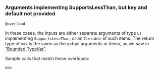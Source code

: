 ### Arguments implementing SupportsLessThan, but key and default not provided

```
@overload
```

In these cases, the inputs are either separate arguments of type `LT` implementing `SupportsLessThan`, or an `Iterable` of such items. The return type of `max` is the same as the actual arguments or items, as we saw in [“Bounded TypeVar”](ch08.html#bounded_typevar_sec).

Sample calls that match these overloads:

```
max
```